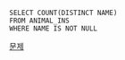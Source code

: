 
```mysql
SELECT COUNT(DISTINCT NAME)
FROM ANIMAL_INS
WHERE NAME IS NOT NULL
```
[문제](https://school.programmers.co.kr/learn/courses/30/lessons/59408)

